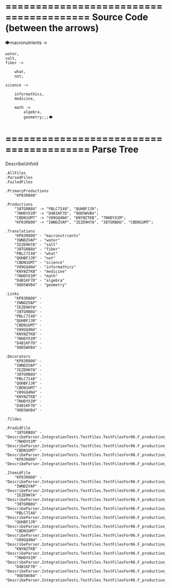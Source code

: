 ========================================
Source Code (between the arrows)
========================================

🡆macronutrients ->

	water,
    salt,
    fiber ->

        what,
        not;
	
	science ->
			
		informathics,
		medicine,
		
		math ->
			algebra,
			geometry;;;🡄

========================================
Parse Tree
========================================
DescribeUnfold

    .AllFiles
    .ParsedFiles
    .FailedFiles

    .PrimaryProductions
        "KP83R80O" 

    .Productions
        "38TGRB8U" -> "PBLC7I48", "QUHBFJJR";
        "7NHDYX1M" -> "D4B1KF7D", "9OD5WVB4";
        "CBDN1UMT" -> "V89GQ4N4", "KNYNZTKB", "7NHDYX1M";
        "KP83R80O" -> "IWNDZVAP", "IEZD9H7A", "38TGRB8U", "CBDN1UMT";

    .Translations
        "KP83R80O" - "macronutrients"
        "IWNDZVAP" - "water"
        "IEZD9H7A" - "salt"
        "38TGRB8U" - "fiber"
        "PBLC7I48" - "what"
        "QUHBFJJR" - "not"
        "CBDN1UMT" - "science"
        "V89GQ4N4" - "informathics"
        "KNYNZTKB" - "medicine"
        "7NHDYX1M" - "math"
        "D4B1KF7D" - "algebra"
        "9OD5WVB4" - "geometry"

    .Links
        "KP83R80O" - 
        "IWNDZVAP" - 
        "IEZD9H7A" - 
        "38TGRB8U" - 
        "PBLC7I48" - 
        "QUHBFJJR" - 
        "CBDN1UMT" - 
        "V89GQ4N4" - 
        "KNYNZTKB" - 
        "7NHDYX1M" - 
        "D4B1KF7D" - 
        "9OD5WVB4" - 

    .Decorators
        "KP83R80O" - 
        "IWNDZVAP" - 
        "IEZD9H7A" - 
        "38TGRB8U" - 
        "PBLC7I48" - 
        "QUHBFJJR" - 
        "CBDN1UMT" - 
        "V89GQ4N4" - 
        "KNYNZTKB" - 
        "7NHDYX1M" - 
        "D4B1KF7D" - 
        "9OD5WVB4" - 

    .Tildes

    .ProdidFile
        "38TGRB8U" - "DescribeParser.IntegrationTests.TestFiles.TestFilesFor06.F_production_in_production7.ds"
        "7NHDYX1M" - "DescribeParser.IntegrationTests.TestFiles.TestFilesFor06.F_production_in_production7.ds"
        "CBDN1UMT" - "DescribeParser.IntegrationTests.TestFiles.TestFilesFor06.F_production_in_production7.ds"
        "KP83R80O" - "DescribeParser.IntegrationTests.TestFiles.TestFilesFor06.F_production_in_production7.ds"

    .ItemidFile
        "KP83R80O" - "DescribeParser.IntegrationTests.TestFiles.TestFilesFor06.F_production_in_production7.ds"
        "IWNDZVAP" - "DescribeParser.IntegrationTests.TestFiles.TestFilesFor06.F_production_in_production7.ds"
        "IEZD9H7A" - "DescribeParser.IntegrationTests.TestFiles.TestFilesFor06.F_production_in_production7.ds"
        "38TGRB8U" - "DescribeParser.IntegrationTests.TestFiles.TestFilesFor06.F_production_in_production7.ds"
        "PBLC7I48" - "DescribeParser.IntegrationTests.TestFiles.TestFilesFor06.F_production_in_production7.ds"
        "QUHBFJJR" - "DescribeParser.IntegrationTests.TestFiles.TestFilesFor06.F_production_in_production7.ds"
        "CBDN1UMT" - "DescribeParser.IntegrationTests.TestFiles.TestFilesFor06.F_production_in_production7.ds"
        "V89GQ4N4" - "DescribeParser.IntegrationTests.TestFiles.TestFilesFor06.F_production_in_production7.ds"
        "KNYNZTKB" - "DescribeParser.IntegrationTests.TestFiles.TestFilesFor06.F_production_in_production7.ds"
        "7NHDYX1M" - "DescribeParser.IntegrationTests.TestFiles.TestFilesFor06.F_production_in_production7.ds"
        "D4B1KF7D" - "DescribeParser.IntegrationTests.TestFiles.TestFilesFor06.F_production_in_production7.ds"
        "9OD5WVB4" - "DescribeParser.IntegrationTests.TestFiles.TestFilesFor06.F_production_in_production7.ds"

